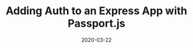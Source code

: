 ---
title: 'Adding Auth to an Express App with Passport.js'
date: '2020-03-22'
tags: '#express'
featured_image: ./featured_image.jpg
keywords: 'expressjs, nodejs, mern, mern stack, javascript'
description: "I'm going to show you how to create an Express.js server. We will go over starting the server, setting up simple routes, and outputting various types of data."
published: false
---